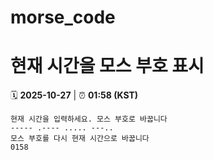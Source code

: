 # morse_code
# 현재 시간을 모스 부호 표시
<!-- MORSE_TIME_START -->
🗓️ **2025-10-27** | ⏰ **01:58 (KST)**

```
현재 시간을 입력하세요. 모스 부호로 바꿉니다
----- .---- ..... ---..
모스 부호를 다시 현재 시간으로 바꿉니다
0158
```
<!-- MORSE_TIME_END -->

